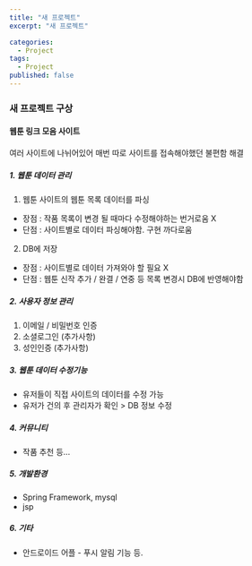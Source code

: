 ```yaml
---
title: "새 프로젝트"
excerpt: "새 프로젝트"

categories:
  - Project
tags:
  - Project
published: false
---
```


### 새 프로젝트 구상
#### 웹툰 링크 모음 사이트
여러 사이트에 나뉘어있어 매번 따로 사이트를 접속해야했던 불편함 해결

##### 1. 웹툰 데이터 관리
1. 웹툰 사이트의 웹툰 목록 데이터를 파싱
  - 장점 : 작품 목록이 변경 될 때마다 수정해야하는 번거로움 X
  - 단점 : 사이트별로 데이터 파싱해야함. 구현 까다로움

2. DB에 저장
  - 장점 : 사이트별로 데이터 가져와야 할 필요 X
  - 단점 : 웹툰 신작 추가 / 완결 / 연중 등 목록 변경시 DB에 반영해야함

##### 2. 사용자 정보 관리
  1. 이메일 / 비밀번호 인증
  2. 소셜로그인 (추가사항)
  3. 성인인증 (추가사항)

##### 3. 웹툰 데이터 수정기능
  * 유저들이 직접 사이트의 데이터를 수정 가능
  * 유저가 건의 후 관리자가 확인 > DB 정보 수정

##### 4. 커뮤니티
  * 작품 추천 등...

##### 5. 개발환경
  * Spring Framework, mysql
  * jsp

##### 6. 기타
  * 안드로이드 어플 \- 푸시 알림 기능 등.